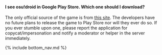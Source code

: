 #### I see osu!droid in Google Play Store. Which one should I download?

The only official source of the game is from [this site](https://github.com/osudroid/osu-droid). The developers have no future plans to release the game to Play Store nor will they ever do so. If you ever stumble upon one, please report the application for copycat/impersonation and notify a moderator or helper in the server immediately.

<!-- Don't touch this part thank you -->
{% include bottom_nav.md %}
